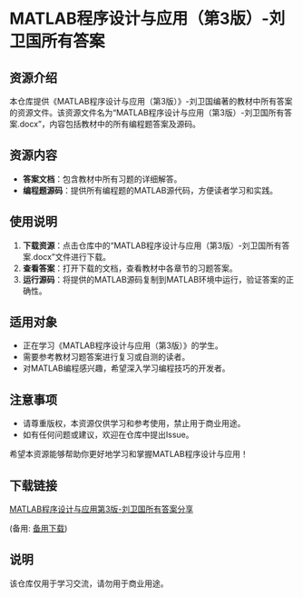 # MATLAB程序设计与应用（第3版）-刘卫国所有答案

## 资源介绍

本仓库提供《MATLAB程序设计与应用（第3版）》-刘卫国编著的教材中所有答案的资源文件。该资源文件名为“MATLAB程序设计与应用（第3版）-刘卫国所有答案.docx”，内容包括教材中的所有编程题答案及源码。

## 资源内容

- **答案文档**：包含教材中所有习题的详细解答。
- **编程题源码**：提供所有编程题的MATLAB源代码，方便读者学习和实践。

## 使用说明

1. **下载资源**：点击仓库中的“MATLAB程序设计与应用（第3版）-刘卫国所有答案.docx”文件进行下载。
2. **查看答案**：打开下载的文档，查看教材中各章节的习题答案。
3. **运行源码**：将提供的MATLAB源码复制到MATLAB环境中运行，验证答案的正确性。

## 适用对象

- 正在学习《MATLAB程序设计与应用（第3版）》的学生。
- 需要参考教材习题答案进行复习或自测的读者。
- 对MATLAB编程感兴趣，希望深入学习编程技巧的开发者。

## 注意事项

- 请尊重版权，本资源仅供学习和参考使用，禁止用于商业用途。
- 如有任何问题或建议，欢迎在仓库中提出Issue。

希望本资源能够帮助你更好地学习和掌握MATLAB程序设计与应用！

## 下载链接
[MATLAB程序设计与应用第3版-刘卫国所有答案分享](https://pan.quark.cn/s/a8491f4fa70f) 

(备用: [备用下载](https://pan.baidu.com/s/1VAXeTxwBze-IJlj1gzg3ig?pwd=1234))

## 说明

该仓库仅用于学习交流，请勿用于商业用途。
